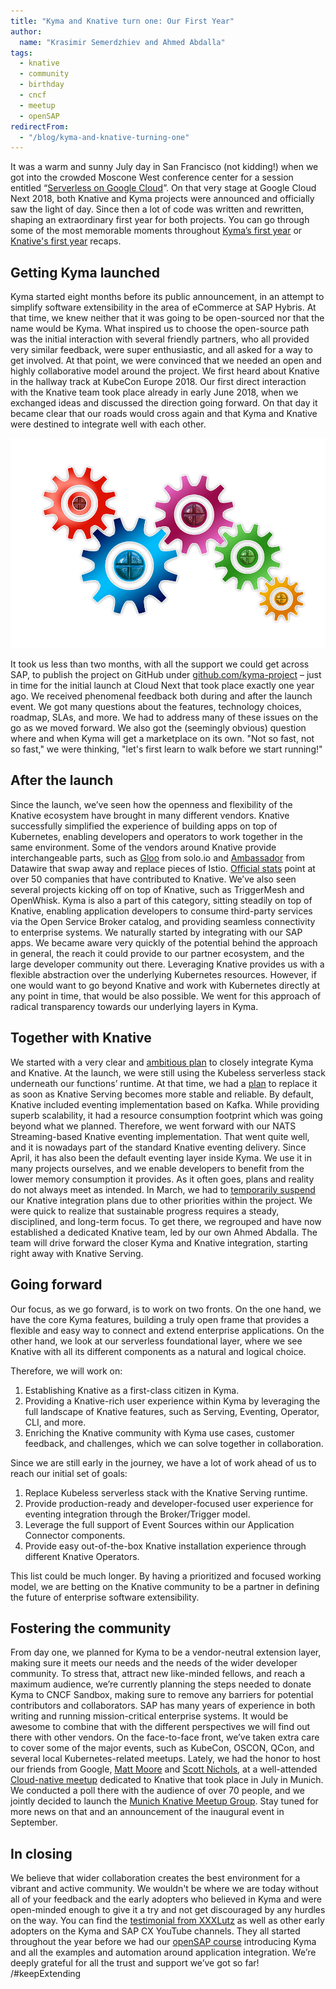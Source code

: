 ```yaml
---
title: "Kyma and Knative turn one: Our First Year"
author:
  name: "Krasimir Semerdzhiev and Ahmed Abdalla"
tags:
  - knative
  - community
  - birthday
  - cncf
  - meetup
  - openSAP
redirectFrom:
  - "/blog/kyma-and-knative-turning-one"
---
```


It was a warm and sunny July day in San Francisco (not kidding!) when we got into the crowded Moscone West conference center for a session entitled “[Serverless on Google Cloud](https://www.youtube.com/watch?v=iPQUdb0kssE)”. On that very stage at Google Cloud Next 2018, both Knative and Kyma projects were announced and officially saw the light of day. Since then a lot of code was written and rewritten, shaping an extraordinary first year for both projects. You can go through some of the most memorable moments throughout [Kyma’s first year](https://kyma-project.io/blog/2019/7/24/happy-birthday-kyma/) or [Knative's first year](https://cloud.google.com/blog/) recaps.

## Getting Kyma launched

Kyma started eight months before its public announcement, in an attempt to simplify software extensibility in the area of eCommerce at SAP Hybris. At that time, we knew neither that it was going to be open-sourced nor that the name would be Kyma. What inspired us to choose the open-source path was the initial interaction with several friendly partners, who all provided very similar feedback, were super enthusiastic, and all asked for a way to get involved. At that point, we were convinced that we needed an open and highly collaborative model around the project. We first heard about Knative in the hallway track at KubeCon Europe 2018. Our first direct interaction with the Knative team took place already in early June 2018, when we exchanged ideas and discussed the direction going forward. On that day it became clear that our roads would cross again and that Kyma and Knative were destined to integrate well with each other.

![Documentation component](./wheels.png)

It took us less than two months, with all the support we could get across SAP, to publish the project on GitHub under [github.com/kyma-project](https://github.com/kyma-project) – just in time for the initial launch at Cloud Next that took place exactly one year ago.
We received phenomenal feedback both during and after the launch event. We got many questions about the features, technology choices, roadmap, SLAs, and more. We had to address many of these issues on the go as we moved forward. We also got the (seemingly obvious) question where and when Kyma will get a marketplace on its own. "Not so fast, not so fast," we were thinking, "let's first learn to walk before we start running!"

## After the launch

Since the launch, we’ve seen how the openness and flexibility of the Knative ecosystem have brought in many different vendors. Knative successfully simplified the experience of building apps on top of Kubernetes, enabling developers and operators to work together in the same environment. Some of the vendors around Knative provide interchangeable parts, such as [Gloo](https://github.com/solo-io/gloo) from solo.io and [Ambassador](https://github.com/datawire/ambassador) from Datawire that swap away and replace pieces of Istio. [Official stats](https://knative.teststats.cncf.io/d/5/companies-table?orgId=1) point at over 50 companies that have contributed to Knative.
We’ve also seen several projects kicking off on top of Knative, such as TriggerMesh and OpenWhisk. Kyma is also a part of this category, sitting steadily on top of Knative, enabling application developers to consume third-party services via the Open Service Broker catalog, and providing seamless connectivity to enterprise systems. We naturally started by integrating with our SAP apps. We became aware very quickly of the potential behind the approach in general, the reach it could provide to our partner ecosystem, and the large developer community out there. Leveraging Knative provides us with a flexible abstraction over the underlying Kubernetes resources. However, if one would want to go beyond Knative and work with Kubernetes directly at any point in time, that would be also possible. We went for this approach of radical transparency towards our underlying layers in Kyma.

## Together with Knative

We started with a very clear and [ambitious plan](https://kyma-project.io/blog/2018/8/10/kyma-knative-progress-report) to closely integrate Kyma and Knative. At the launch, we were still using the Kubeless serverless stack underneath our functions’ runtime. At that time, we had a [plan](https://kyma-project.io/blog/2018/9/27/replacing-kubeless-with-knative) to replace it as soon as Knative Serving becomes more stable and reliable. By default, Knative included eventing implementation based on Kafka. While providing superb scalability, it had a resource consumption footprint which was going beyond what we planned. Therefore, we went forward with our NATS Streaming-based Knative eventing implementation. That went quite well, and it is nowadays part of the standard Knative eventing delivery. Since April, it has also been the default eventing layer inside Kyma. We use it in many projects ourselves, and we enable developers to benefit from the lower memory consumption it provides.
As it often goes, plans and reality do not always meet as intended. In March, we had to [temporarily suspend](https://kyma-project.io/blog/2019/3/27/wg-knative-closure/) our Knative integration plans due to other priorities within the project. We were quick to realize that sustainable progress requires a steady, disciplined, and long-term focus. To get there, we regrouped and have now established a dedicated Knative team, led by our own Ahmed Abdalla. The team will drive forward the closer Kyma and Knative integration, starting right away with Knative Serving.  

## Going forward

Our focus, as we go forward, is to work on two fronts. On the one hand, we have the core Kyma features, building a truly open frame that provides a flexible and easy way to connect and extend enterprise applications.
On the other hand, we look at our serverless foundational layer, where we see Knative with all its different components as a natural and logical choice.

Therefore, we will work on:

1.	Establishing Knative as a first-class citizen in Kyma.
2.	Providing a Knative-rich user experience within Kyma by leveraging the full landscape of Knative features, such as Serving, Eventing, Operator, CLI, and more.
3.	Enriching the Knative community with Kyma use cases, customer feedback, and challenges, which we can solve together in collaboration.

Since we are still early in the journey, we have a lot of work ahead of us to reach our initial set of goals:
1.	Replace Kubeless serverless stack with the Knative Serving runtime.
2.	Provide production-ready and developer-focused user experience for eventing integration through the Broker/Trigger model.
3.	Leverage the full support of Event Sources within our Application Connector components.
4.	Provide easy out-of-the-box Knative installation experience through different Knative Operators.

This list could be much longer. By having a prioritized and focused working model, we are betting on the Knative community to be a partner in defining the future of enterprise software extensibility.

## Fostering the community

From day one, we planned for Kyma to be a vendor-neutral extension layer, making sure it meets our needs and the needs of the wider developer community. To stress that, attract new like-minded fellows, and reach a maximum audience, we’re currently planning the steps needed to donate Kyma to CNCF Sandbox, making sure to remove any barriers for potential contributors and collaborators. SAP has many years of experience in both writing and running mission-critical enterprise systems. It would be awesome to combine that with the different perspectives we will find out there with other vendors.
On the face-to-face front, we’ve taken extra care to cover some of the major events, such as KubeCon, OSCON, QCon, and several local Kubernetes-related meetups. Lately, we had the honor to host our friends from Google, [Matt Moore](https://twitter.com/mattomata) and [Scott Nichols](https://twitter.com/n3wscott), at a well-attended [Cloud-native meetup](https://events.sap.com/de/munich-knative/en/home) dedicated to Knative that took place in July in Munich. We conducted a poll there with the audience of over 70 people, and we jointly decided to launch the [Munich Knative Meetup Group](https://www.meetup.com/Munich-Knative-Meetup-Group/). Stay tuned for more news on that and an announcement of the inaugural event in September.

## In closing

We believe that wider collaboration creates the best environment for a vibrant and active community. We wouldn't be where we are today without all of your feedback and the early adopters who believed in Kyma and were open-minded enough to give it a try and not get discouraged by any hurdles on the way. You can find the [testimonial from XXXLutz](https://www.youtube.com/watch?v=NI4cOWO9HnA) as well as other early adopters on the Kyma and SAP CX YouTube channels. They all started throughout the year before we had our [openSAP course](https://open.sap.com/courses/kyma1) introducing Kyma and all the examples and automation around application integration. We’re deeply grateful for all the trust and support we’ve got so far!
/#keepExtending

